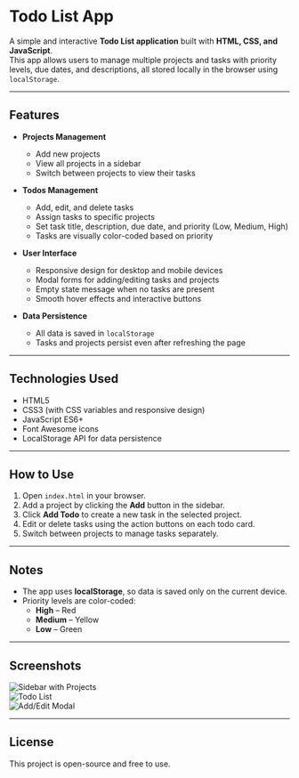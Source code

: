 # Todo List App

A simple and interactive **Todo List application** built with **HTML, CSS, and JavaScript**.  
This app allows users to manage multiple projects and tasks with priority levels, due dates, and descriptions, all stored locally in the browser using `localStorage`.

---

## Features

- **Projects Management**
  - Add new projects
  - View all projects in a sidebar
  - Switch between projects to view their tasks

- **Todos Management**
  - Add, edit, and delete tasks
  - Assign tasks to specific projects
  - Set task title, description, due date, and priority (Low, Medium, High)
  - Tasks are visually color-coded based on priority

- **User Interface**
  - Responsive design for desktop and mobile devices
  - Modal forms for adding/editing tasks and projects
  - Empty state message when no tasks are present
  - Smooth hover effects and interactive buttons

- **Data Persistence**
  - All data is saved in `localStorage`
  - Tasks and projects persist even after refreshing the page

---

## Technologies Used

- HTML5
- CSS3 (with CSS variables and responsive design)
- JavaScript ES6+
- Font Awesome icons
- LocalStorage API for data persistence

---

## How to Use

1. Open `index.html` in your browser.
2. Add a project by clicking the **Add** button in the sidebar.
3. Click **Add Todo** to create a new task in the selected project.
4. Edit or delete tasks using the action buttons on each todo card.
5. Switch between projects to manage tasks separately.

---

## Notes

- The app uses **localStorage**, so data is saved only on the current device.
- Priority levels are color-coded:
  - **High** – Red
  - **Medium** – Yellow
  - **Low** – Green

---

## Screenshots

![Sidebar with Projects](screenshots/sidebar.png)  
![Todo List](screenshots/todo-list.png)  
![Add/Edit Modal](screenshots/modal.png)  

---

## License

This project is open-source and free to use.

